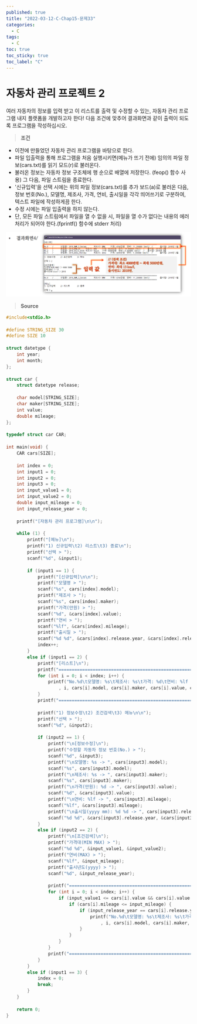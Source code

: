 ```yaml
---
published: true
title: "2022-03-12-C-Chap15-문제33"
categories:
  - C
tags:
  - C
toc: true
toc_sticky: true
toc_label: "C"
---
```


# 자동차 관리 프로젝트 2

여러 자동차의 정보를 입력 받고 이 리스트를 출력 및 수정할 수 있는, 자동차 관리 프로그램 내지 플랫폼을 개발하고자 한다! 다음 조건에 맞추어 결과화면과 같이 출력이 되도록 프로그램을 작성하십시오.

> **조건**

- 이전에 만들었던 자동차 관리 프로그램을 바탕으로 한다.
- 파일 입출력을 통해 프로그램을 처음 실행시키면(메뉴가 뜨기 전에) 임의의 파일 정보(cars.txt)를 읽기 모드(r)로 불러온다.
- 불러온 정보는 자동차 정보 구조체에 행 순으로 배열에 저장한다. (feop() 함수 사용) 그 다음, 파일 스트림을 종료한다.
- '신규입력'을 선택 시에는 위의 파일 정보(cars.txt)를 추가 보드(a)로 불러온 다음, 정보 번호(No.), 모델명, 제조사, 가격, 연비, 출시일을 각각 띄어쓰기로 구분하여, 텍스트 파일에 작성하게끔 한다.
- 수정 시에는 파일 입출력을 하지 않는다.
- 단, 모든 파일 스트림에서 파일을 열 수 없을 시, 파일을 열 수가 없다는 내용의 에러 처리가 되어야 한다.(fprintf() 함수에 stderr 처리)

![image](https://github.com/222SeungHyun/222SeungHyun.github.io/blob/master/_images/%EA%B8%B0%EC%B4%88%ED%94%84%EB%A1%9C%EA%B7%B8%EB%9E%98%EB%B0%8D%2013%EC%9E%A5%20%EC%8B%A4%EC%8A%B5-%EB%AC%B8%EC%A0%9C32-3.png?raw=true)

> **Source**

```C++
#include<stdio.h>

#define STRING_SIZE 30
#define SIZE 10

struct datetype {
	int year;
	int month;
};

struct car {
	struct datetype release;

	char model[STRING_SIZE];
	char maker[STRING_SIZE];
	int value;
	double mileage;
};

typedef struct car CAR;

int main(void) {
	CAR cars[SIZE];

	int index = 0;
	int input1 = 0;
	int input2 = 0;
	int input3 = 0;
	int input_value1 = 0;
	int input_value2 = 0;
	double input_mileage = 0;
	int input_release_year = 0;

	printf("[자동차 관리 프로그램]\n\n");

	while (1) {
		printf("[메뉴]\n");
		printf("1) 신규입력\t2) 리스트\t3) 종료\n");
		printf("선택 > ");
		scanf("%d", &input1);

		if (input1 == 1) {
			printf("[신규입력]\n\n");
			printf("모델명 > ");
			scanf("%s", cars[index].model);
			printf("제조사 > ");
			scanf("%s", cars[index].maker);
			printf("가격(만원) > ");
			scanf("%d", &cars[index].value);
			printf("연비 > ");
			scanf("%lf", &cars[index].mileage);
			printf("출시일 > ");
			scanf("%d %d", &cars[index].release.year, &cars[index].release.month);
			index++;
		}
		else if (input1 == 2) {
			printf("[리스트]\n");
			printf("======================================================\n");
			for (int i = 0; i < index; i++) {
				printf("No.%d\t모델명: %s\t제조사: %s\t가격: %d\t연비: %lf (km/l)\t출시일: %d년 %d월\n"
					, i, cars[i].model, cars[i].maker, cars[i].value, cars[i].mileage, cars[i].release.year, cars[i].release.month);
			}
			printf("======================================================\n");

			printf("1) 정보수정\t2) 조건검색\t3) 메뉴\n\n");
			printf("선택 > ");
			scanf("%d", &input2);

			if (input2 == 1) {
				printf("\n[정보수정]\n");
				printf("수정할 자동차 정보 번호(No.) > ");
				scanf("%d", &input3);
				printf("\n모델명: %s -> ", cars[input3].model);
				scanf("%s", cars[input3].model);
				printf("\n제조사: %s -> ", cars[input3].maker);
				scanf("%s", cars[input3].maker);
				printf("\n가격(만원): %d -> ", cars[input3].value);
				scanf("%d", &cars[input3].value);
				printf("\n연비: %lf -> ", cars[input3].mileage);
				scanf("%lf", &cars[input3].mileage);
				printf("\n출시일(yyyy mm): %d %d -> ", cars[input3].release.year, cars[input3].release.month);
				scanf("%d %d", &cars[input3].release.year, &cars[input3].release.month);
			}
			else if (input2 == 2) {
				printf("\n[조건검색]\n");
				printf("가격대(MIN MAX) > ");
				scanf("%d %d", &input_value1, &input_value2);
				printf("연비(MAX) > ");
				scanf("%lf", &input_mileage);
				printf("출시년도(yyyy) > ");
				scanf("%d", &input_release_year);

				printf("======================================================\n");
				for (int i = 0; i < index; i++) {
					if (input_value1 <= cars[i].value && cars[i].value < input_value2) {
						if (cars[i].mileage <= input_mileage) {
							if (input_release_year == cars[i].release.year) {
								printf("No.%d\t모델명: %s\t제조사: %s\t가격: %d\t연비: %lf (km/l)\t출시일: %d년 %d월\n"
									, i, cars[i].model, cars[i].maker, cars[i].value, cars[i].mileage, cars[i].release.year, cars[i].release.month);
							}
						}
					}
				}
				printf("======================================================\n");
			}
		}
		else if (input1 == 3) {
			index = 0;
			break;
		}
	}

	return 0;
}
```
